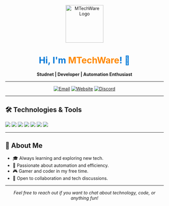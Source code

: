 <p align="center">
  <img src="https://mtechware.github.io/assets/logo.png" alt="MTechWare Logo" width="120" />
</p>

<h1 align="center" style="color:#0078D7;">Hi, I'm <span style="color:#FF8800;">MTechWare</span>! 👋</h1>

<p align="center">
  <b>Studnet | Developer | Automation Enthusiast</b>
</p>

---

<p align="center">
  <a href="mailto:uservvmax@gmail.com"><img src="https://img.shields.io/badge/Email-uservvmax@gmail.com-blue?style=flat-square&logo=gmail" alt="Email"></a>
  <a href="https://mtechware.github.io/"><img src="https://img.shields.io/badge/Website-mtechware.github.io-orange?style=flat-square&logo=github" alt="Website"></a>
  <a href="https://discord.com/users/mtechware"><img src="https://img.shields.io/badge/Discord-mtechware-5865F2?style=flat-square&logo=discord&logoColor=white" alt="Discord"></a>
</p>

---

## 🛠️ Technologies & Tools
<p>
  <img src="https://img.shields.io/badge/OS-macOS-333333?style=flat-square&logo=apple&logoColor=white&color=orange" />
  <img src="https://img.shields.io/badge/OS-Windows-333333?style=flat-square&logo=windows&logoColor=white&color=0078D7" />
  <img src="https://img.shields.io/badge/Editor-VSCode-333333?style=flat-square&logo=visual-studio-code&logoColor=white&color=007ACC" />
  <img src="https://img.shields.io/badge/Code-C%23-333333?style=flat-square&logo=c-sharp&logoColor=white&color=239120" />
  <img src="https://img.shields.io/badge/Code-JavaScript-333333?style=flat-square&logo=javascript&logoColor=white&color=F7DF1E" />
  <img src="https://img.shields.io/badge/Code-Python-333333?style=flat-square&logo=python&logoColor=white&color=3776AB" />
  <img src="https://img.shields.io/badge/Script-Batch-333333?style=flat-square&logo=gnu-bash&logoColor=white&color=4EAA25" />
</p>

---

## 🌟 About Me

- 🎓 Always learning and exploring new tech.
- 🚀 Passionate about automation and efficiency.
- 🎮 Gamer and coder in my free time.
- 🤝 Open to collaboration and tech discussions.

---

<p align="center">
  <i>Feel free to reach out if you want to chat about technology, code, or anything fun!</i>
</p>
